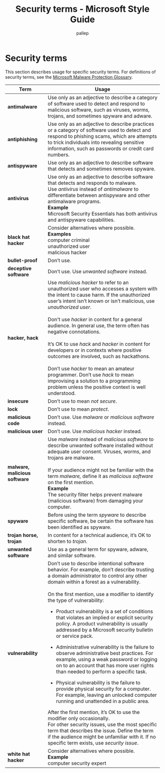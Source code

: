 ﻿---
title: Security terms - Microsoft Style Guide
author: pallep
ms.author: pallep
ms.date: 1/19/2018
ms.topic: article
ms.prod: non-product-specific
---

# Security terms

This section describes usage for specific security terms. For definitions of security terms, see the [Microsoft Malware Protection Glossary](http://www.microsoft.com/security/portal/mmpc/shared/glossary.aspx). 

**Term**|**Usage**
--|--
**antimalware**|Use only as an adjective to describe a category of software used to detect and respond to malicious software, such as viruses, worms, trojans, and sometimes spyware and adware.
**antiphishing**|Use only as an adjective to describe practices or a category of software used to detect and respond to phishing scams, which are attempts to trick individuals into revealing sensitive information, such as passwords or credit card numbers.
**antispyware**|Use only as an adjective to describe software that detects and sometimes removes spyware.
**antivirus**|Use only as an adjective to describe software that detects and responds to malware.<br />Use *antivirus* instead of *antimalware* to differentiate between antispyware and other antimalware programs. <br />**Example**<br />Microsoft Security Essentials has both antivirus and antispyware capabilities.
**black hat hacker**|Consider alternatives where possible.<br />**Examples**<br />computer criminal<br />unauthorized user<br />malicious hacker 
**bullet-proof**|Don’t use.
**deceptive software**|Don’t use. Use *unwanted software* instead. 
**hacker, hack**|Use *malicious hacker* to refer to an unauthorized user who accesses a system with the intent to cause harm. If the unauthorized user’s intent isn’t known or isn’t malicious, use *unauthorized user*.<br /><br />Don't use *hacker* in content for a general audience. In general use, the term often has negative connotations.<br /><br />It’s OK to use *hack* and *hacker* in content for developers or in contexts where positive outcomes are involved, such as hackathons.  <br /><br />Don’t use *hacker* to mean an amateur programmer. Don’t use *hack* to mean improvising a solution to a programming problem unless the positive context is well understood.
**insecure**|Don’t use to mean *not secure*.
**lock**|Don’t use to mean *protect*.
**malicious code**|Don’t use. Use *malware* or *malicious software* instead.
**malicious user**|Don’t use. Use *malicious hacker* instead.
**malware, malicious software**|Use *malware* instead of *malicious software* to describe unwanted software installed without adequate user consent. Viruses, worms, and trojans are malware.<br /><br />If your audience might not be familiar with the term *malware,* define it as *malicious software* on the first mention. <br />**Example**<br />The security filter helps prevent malware (malicious software) from damaging your computer.
**spyware**|Before using the term *spyware* to describe specific software, be certain the software has been identified as spyware.
**trojan horse, trojan**|In content for a technical audience, it’s OK to shorten to *trojan*.
**unwanted software**|Use as a general term for spyware, adware, and similar software.
**vulnerability**|Don’t use to describe intentional software behavior. For example, don’t describe trusting a domain administrator to control any other domain within a forest as a vulnerability.<br /><br />On the first mention, use a modifier to identify the type of vulnerability:<br /> <ul><li>Product vulnerability is a set of conditions that violates an implied or explicit security policy. A product vulnerability is usually addressed by a Microsoft security bulletin or service pack.</ul></li><ul><li>Administrative vulnerability is the failure to observe administrative best practices. For example, using a weak password or logging on to an account that has more user rights than needed to perform a specific task.</ul></li><ul><li>Physical vulnerability is the failure to provide physical security for a computer. For example, leaving an unlocked computer running and unattended in a public area. </ul></li>After the first mention, it’s OK to use the modifier only occasionally.<br />For other security issues, use the most specific term that describes the issue. Define the term if the audience might be unfamiliar with it. If no specific term exists, use *security issue*.
**white hat hacker**|Consider alternatives where possible.<br />**Example**<br />computer security expert

